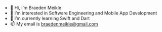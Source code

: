 - 👋 Hi, I’m Braeden Meikle
- 👀 I’m interested in Software Engineering and Mobile App Development
- 🌱 I’m currently learning Swift and Dart
- 📫 My email is braedenmeikle@gmail.com

<!---
bmeikle56/bmeikle56 is a ✨ special ✨ repository because its `README.md` (this file) appears on your GitHub profile.
You can click the Preview link to take a look at your changes.
--->
